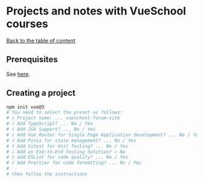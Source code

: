 # Projects and notes with VueSchool courses

[Back to the table of content](README.md)

## Prerequisites

See [here](part-prerequisites.md).

## Creating a project

```bash
npm init vue@3
# You need to select the preset as follows:
# √ Project name: ... vueschool-forum-vite
# √ Add TypeScript? ... No / Yes
# √ Add JSX Support? ... No / Yes
# √ Add Vue Router for Single Page Application development? ... No / Yes
# √ Add Pinia for state management? ... No / Yes
# √ Add Vitest for Unit Testing? ... No / Yes
# √ Add an End-to-End Testing Solution? » No
# √ Add ESLint for code quality? ... No / Yes
# √ Add Prettier for code formatting? ... No / Yes
#
# then follow the instructions
```
